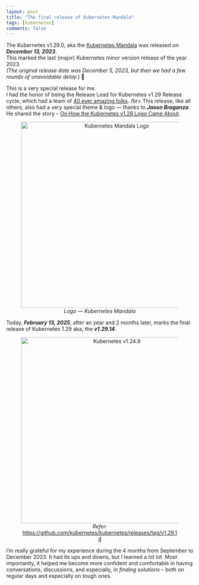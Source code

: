 ```yaml
---
layout: post
title: "The final release of Kubernetes Mandala"
tags: [kubernetes]
comments: false
---
```


The Kubernetes v1.29.0, aka the [Kubernetes Mandala](https://kubernetes.io/blog/2023/12/13/kubernetes-v1-29-release/) was released on _**December 13, 2023**_. </br>
This marked the last (major) Kubernetes minor version release of the year 2023. </br>
_(The original release date was December 5, 2023, but then we had a few rounds of unavoidable delay.)_ 🙂

This is a very special release for me. </br>
I had the honor of being the Release Lead for Kubernetes v1.29 Release cycle, which had a team of [40 ever amazing folks](https://github.com/kubernetes/sig-release/blob/master/releases/release-1.29/release-team.md). /br>
This release, like all others, also had a very special theme & logo — thanks to _**Jason Braganza**_. He shared the story – [On How the Kubernetes v1.29 Logo Came About](https://janusworx.com/work/on-how-the-kubernetes-v129-logo-came-about/). 

<div style="text-align: center;">

</div>

<figure style="text-align: center;">
  <img src="https://psaggu.com/assets/k8s-logo/k8s129.svg" alt="Kubernetes Mandala Logo" style="width: 500px;"/>
  <figcaption><em>Logo — Kubernetes Mandala</em></figcaption>
</figure>

Today, _**February 13, 2025**_, after an year and 2 months later, marks the final release of Kubernetes 1.29 aka, the _**v1.29.14**_. 

<figure style="text-align: center;">
  <img src="https://github.com/user-attachments/assets/03ac8fbc-8bba-4e03-ac11-439156106a40" alt="Kubernetes v1.24.9" style="width: 500px;">
  <figcaption><em>Refer:</em> <a href="https://github.com/kubernetes/kubernetes/releases/tag/v1.29.14">https://github.com/kubernetes/kubernetes/releases/tag/v1.29.14</a></figcaption>
</figure>

I’m really grateful for my experience during the 4 months from September to December 2023.
It had its ups and downs, but I learned a *lot* lot.
Most importantly, it helped me become more confident and comfortable in having conversations, discussions, and especially, in _finding solutions_ – both on regular days and especially on tough ones.
